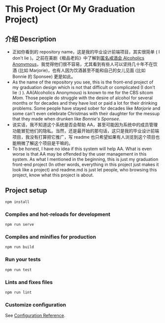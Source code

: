 # This Project (Or My Graduation Project)

## 介绍 Description
  - 正如你看到的 repository name，这是我的毕业设计前端项目，其实很简单 ( I don't lie )。之前在美剧《极品老妈》中了解到[匿名戒酒会 Alcoholics Anonymous](https://baike.baidu.com/item/%E5%97%9C%E9%85%92%E8%80%85%E4%BA%92%E8%AF%AB%E5%8D%8F%E4%BC%9A/10338888?fr=aladdin)，我觉得他们很不容易，尤其看到有些人可以坚持几十年不在饮酒 (比如 Marjorie)，也有人因为饮酒甚至不能和自己的女儿见面 (比如 Bonnie 的 Sponsee) 更是如此。
  - As the name of the repository you see, this is the front-end project of my graduation design which is not that difficult or complicated (I don't lie :) ). AA(Alcoholics Anonymous) is known to me for the CBS sitcom *Mom*. Those people do struggle with the desire of alcohol for several months or for decades and they have lost or paid a lot for their drinking problems. Some people have stayed sober for decades like *Marjorie* and some can't even celebrate Christmas with their daughter for the messup that they made when drunken like *Bonnie's Sponsee*.
  - 说实话，我不知道这个系统是否会帮助 AA，甚至可能因为系统中的成员管理功能冒犯他们的隐私。当然，还是最开始的那句话，这只是我的毕业设计前端项目，我没有打算把它推广，写 readme 也只希望如果有人浏览到这个项目也能稍微了解这个项目是干嘛的。
  - To be honest, I have no idea if this system will help AA. What is even worse is that AA may be offended by the user management in this system. As what I mentioned in the beginning, this is just my graduation front-end project (In other words, everything in this project just makes it look like a project)  and readme.md is just let people, who browsing this project, know what this project is about.



## Project setup
```
npm install
```

### Compiles and hot-reloads for development
```
npm run serve
```

### Compiles and minifies for production
```
npm run build
```

### Run your tests
```
npm run test
```

### Lints and fixes files
```
npm run lint
```

### Customize configuration
See [Configuration Reference](https://cli.vuejs.org/config/).

